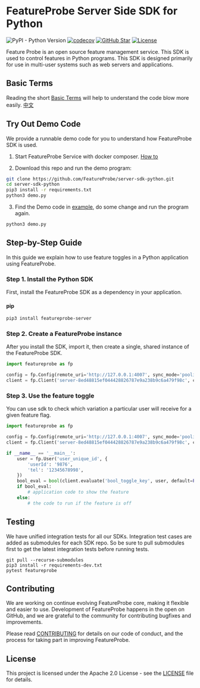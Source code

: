# FeatureProbe Server Side SDK for Python

![PyPI - Python Version](https://img.shields.io/pypi/pyversions/featureprobe-server)
[![codecov](https://codecov.io/gh/FeatureProbe/server-sdk-python/branch/main/graph/badge.svg)](https://codecov.io/gh/FeatureProbe/server-sdk-python)
[![GitHub Star](https://img.shields.io/github/stars/FeatureProbe/server-sdk-python)](https://github.com/FeatureProbe/server-sdk-python/stargazers)
[![License](https://img.shields.io/github/license/FeatureProbe/server-sdk-python)](https://github.com/FeatureProbe/server-sdk-python/blob/main/LICENSE)


Feature Probe is an open source feature management service. This SDK is used to control features in Python programs.
This SDK is designed primarily for use in multi-user systems such as web servers and applications.


## Basic Terms

Reading the short [Basic Terms](https://github.com/FeatureProbe/FeatureProbe/blob/main/BASIC_TERMS.md) will help to understand the code blow more easily.  [中文](https://github.com/FeatureProbe/FeatureProbe/blob/main/BASIC_TERMS_CN.md)


## Try Out Demo Code

We provide a runnable demo code for you to understand how FeatureProbe SDK is used.

1. Start FeatureProbe Service with docker composer. [How to](https://github.com/FeatureProbe/FeatureProbe#1-starting-featureprobe-service-with-docker-compose)

2. Download this repo and run the demo program:
```bash
git clone https://github.com/FeatureProbe/server-sdk-python.git
cd server-sdk-python
pip3 install -r requirements.txt
python3 demo.py
```

3. Find the Demo code in [example](https://github.com/FeatureProbe/server-sdk-python/blob/main/demo.py), 
do some change and run the program again.
```bash
python3 demo.py
```

## Step-by-Step Guide

In this guide we explain how to use feature toggles in a Python application using FeatureProbe.

### Step 1. Install the Python SDK

First, install the FeatureProbe SDK as a dependency in your application.

#### pip

```bash
pip3 install featureprobe-server
```

<!-- WIP
#### conda

Will be supported later.

```bash
conda install featureprobe-server
```
-->


### Step 2. Create a FeatureProbe instance

After you install the SDK, import it, then create a single, shared instance of the FeatureProbe SDK.

```python
import featureprobe as fp

config = fp.Config(remote_uri='http://127.0.0.1:4007', sync_mode='pooling', refresh_interval=3)
client = fp.Client('server-8ed48815ef044428826787e9a238b9c6a479f98c', config)
```


### Step 3. Use the feature toggle

You can use sdk to check which variation a particular user will receive for a given feature flag.

```python
import featureprobe as fp

config = fp.Config(remote_uri='http://127.0.0.1:4007', sync_mode='pooling', refresh_interval=3)
client = fp.Client('server-8ed48815ef044428826787e9a238b9c6a479f98c', config)

if __name__ == '__main__':
    user = fp.User('user_unique_id', {
        'userId': '9876',
        'tel': '12345678998',
    })
    bool_eval = bool(client.evaluate('bool_toggle_key', user, default=False))
    if bool_eval:
        # application code to show the feature
    else:
        # the code to run if the feature is off
```


## Testing

We have unified integration tests for all our SDKs. Integration test cases are added as submodules for each SDK repo. So be sure to pull submodules first to get the latest integration tests before running tests.

```shell
git pull --recurse-submodules
pip3 install -r requirements-dev.txt
pytest featureprobe
```


## Contributing

We are working on continue evolving FeatureProbe core, making it flexible and easier to use. 
Development of FeatureProbe happens in the open on GitHub, and we are grateful to the 
community for contributing bugfixes and improvements.

Please read [CONTRIBUTING](https://github.com/FeatureProbe/featureprobe/blob/master/CONTRIBUTING.md) 
for details on our code of conduct, and the process for taking part in improving FeatureProbe.


## License

This project is licensed under the Apache 2.0 License - see the [LICENSE](LICENSE) file for details.
